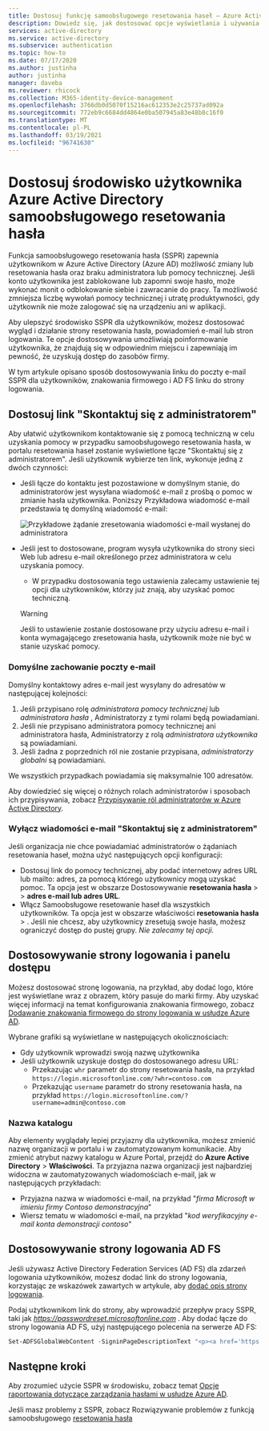 ```yaml
---
title: Dostosuj funkcję samoobsługowego resetowania haseł — Azure Active Directory
description: Dowiedz się, jak dostosować opcje wyświetlania i używania użytkowników w usłudze Azure AD Samoobsługowe resetowanie hasła
services: active-directory
ms.service: active-directory
ms.subservice: authentication
ms.topic: how-to
ms.date: 07/17/2020
ms.author: justinha
author: justinha
manager: daveba
ms.reviewer: rhicock
ms.collection: M365-identity-device-management
ms.openlocfilehash: 3766db0d5070f15216ac612353e2c25737ad092a
ms.sourcegitcommit: 772eb9c6684dd4864e0ba507945a83e48b8c16f0
ms.translationtype: MT
ms.contentlocale: pl-PL
ms.lasthandoff: 03/19/2021
ms.locfileid: "96741630"
---
```

# <a name="customize-the-user-experience-for-azure-active-directory-self-service-password-reset"></a>Dostosuj środowisko użytkownika Azure Active Directory samoobsługowego resetowania hasła

Funkcja samoobsługowego resetowania hasła (SSPR) zapewnia użytkownikom w Azure Active Directory (Azure AD) możliwość zmiany lub resetowania hasła oraz braku administratora lub pomocy technicznej. Jeśli konto użytkownika jest zablokowane lub zapomni swoje hasło, może wykonać monit o odblokowanie siebie i zawracanie do pracy. Ta możliwość zmniejsza liczbę wywołań pomocy technicznej i utratę produktywności, gdy użytkownik nie może zalogować się na urządzeniu ani w aplikacji.

Aby ulepszyć środowisko SSPR dla użytkowników, możesz dostosować wygląd i działanie strony resetowania hasła, powiadomień e-mail lub stron logowania. Te opcje dostosowywania umożliwiają poinformowanie użytkownika, że znajdują się w odpowiednim miejscu i zapewniają im pewność, że uzyskują dostęp do zasobów firmy.
    
W tym artykule opisano sposób dostosowywania linku do poczty e-mail SSPR dla użytkowników, znakowania firmowego i AD FS linku do strony logowania.

## <a name="customize-the-contact-your-administrator-link"></a>Dostosuj link "Skontaktuj się z administratorem"

Aby ułatwić użytkownikom kontaktowanie się z pomocą techniczną w celu uzyskania pomocy w przypadku samoobsługowego resetowania hasła, w portalu resetowania haseł zostanie wyświetlone łącze "Skontaktuj się z administratorem". Jeśli użytkownik wybierze ten link, wykonuje jedną z dwóch czynności:

* Jeśli łącze do kontaktu jest pozostawione w domyślnym stanie, do administratorów jest wysyłana wiadomość e-mail z prośbą o pomoc w zmianie hasła użytkownika. Poniższy Przykładowa wiadomość e-mail przedstawia tę domyślną wiadomość e-mail:

    ![Przykładowe żądanie zresetowania wiadomości e-mail wysłanej do administratora](./media/howto-sspr-customization/sspr-contact-admin.png)

* Jeśli jest to dostosowane, program wysyła użytkownika do strony sieci Web lub adresu e-mail określonego przez administratora w celu uzyskania pomocy.
    * W przypadku dostosowania tego ustawienia zalecamy ustawienie tej opcji dla użytkowników, którzy już znają, aby uzyskać pomoc techniczną.

    > [!WARNING]
    > Jeśli to ustawienie zostanie dostosowane przy użyciu adresu e-mail i konta wymagającego zresetowania hasła, użytkownik może nie być w stanie uzyskać pomocy.

### <a name="default-email-behavior"></a>Domyślne zachowanie poczty e-mail

Domyślny kontaktowy adres e-mail jest wysyłany do adresatów w następującej kolejności:

1. Jeśli przypisano rolę *administratora pomocy technicznej* lub *administratora hasła* , Administratorzy z tymi rolami będą powiadamiani.
1. Jeśli nie przypisano administratora pomocy technicznej ani administratora hasła, Administratorzy z rolą *administratora użytkownika* są powiadamiani.
1. Jeśli żadna z poprzednich ról nie zostanie przypisana, *administratorzy globalni* są powiadamiani.

We wszystkich przypadkach powiadamia się maksymalnie 100 adresatów.

Aby dowiedzieć się więcej o różnych rolach administratorów i sposobach ich przypisywania, zobacz [Przypisywanie ról administratorów w Azure Active Directory](../roles/permissions-reference.md).

### <a name="disable-contact-your-administrator-emails"></a>Wyłącz wiadomości e-mail "Skontaktuj się z administratorem"

Jeśli organizacja nie chce powiadamiać administratorów o żądaniach resetowania haseł, można użyć następujących opcji konfiguracji:

* Dostosuj link do pomocy technicznej, aby podać internetowy adres URL lub mailto: adres, za pomocą którego użytkownicy mogą uzyskać pomoc. Ta opcja jest w obszarze Dostosowywanie **resetowania hasła**  >    >  **adres e-mail lub adres URL**.
* Włącz Samoobsługowe resetowanie haseł dla wszystkich użytkowników. Ta opcja jest w obszarze właściwości **resetowania hasła**  >  . Jeśli nie chcesz, aby użytkownicy zresetują swoje hasła, możesz ograniczyć dostęp do pustej grupy. *Nie zalecamy tej opcji.*

## <a name="customize-the-sign-in-page-and-access-panel"></a>Dostosowywanie strony logowania i panelu dostępu

Możesz dostosować stronę logowania, na przykład, aby dodać logo, które jest wyświetlane wraz z obrazem, który pasuje do marki firmy. Aby uzyskać więcej informacji na temat konfigurowania znakowania firmowego, zobacz [Dodawanie znakowania firmowego do strony logowania w usłudze Azure AD](../fundamentals/customize-branding.md).

Wybrane grafiki są wyświetlane w następujących okolicznościach:

* Gdy użytkownik wprowadzi swoją nazwę użytkownika
* Jeśli użytkownik uzyskuje dostęp do dostosowanego adresu URL:
   * Przekazując `whr` parametr do strony resetowania hasła, na przykład `https://login.microsoftonline.com/?whr=contoso.com`
   * Przekazując `username` parametr do strony resetowania hasła, na przykład `https://login.microsoftonline.com/?username=admin@contoso.com`

### <a name="directory-name"></a>Nazwa katalogu

Aby elementy wyglądały lepiej przyjazny dla użytkownika, możesz zmienić nazwę organizacji w portalu i w zautomatyzowanym komunikacie. Aby zmienić atrybut nazwy katalogu w Azure Portal, przejdź do **Azure Active Directory**  >  **Właściwości**. Ta przyjazna nazwa organizacji jest najbardziej widoczna w zautomatyzowanych wiadomościach e-mail, jak w następujących przykładach:

* Przyjazna nazwa w wiadomości e-mail, na przykład "*firma Microsoft w imieniu firmy Contoso demonstracyjna*"
* Wiersz tematu w wiadomości e-mail, na przykład "*kod weryfikacyjny e-mail konta demonstracji contoso*"

## <a name="customize-the-ad-fs-sign-in-page"></a>Dostosowywanie strony logowania AD FS

Jeśli używasz Active Directory Federation Services (AD FS) dla zdarzeń logowania użytkowników, możesz dodać link do strony logowania, korzystając ze wskazówek zawartych w artykule, aby [dodać opis strony logowania](/windows-server/identity/ad-fs/operations/add-sign-in-page-description).

Podaj użytkownikom link do strony, aby wprowadzić przepływ pracy SSPR, taki jak *https://passwordreset.microsoftonline.com* . Aby dodać łącze do strony logowania AD FS, użyj następującego polecenia na serwerze AD FS:

``` powershell
Set-ADFSGlobalWebContent -SigninPageDescriptionText "<p><a href='https://passwordreset.microsoftonline.com' target='_blank'>Can't access your account?</a></p>"
```

## <a name="next-steps"></a>Następne kroki

Aby zrozumieć użycie SSPR w środowisku, zobacz temat [Opcje raportowania dotyczące zarządzania hasłami w usłudze Azure AD](howto-sspr-reporting.md).

Jeśli masz problemy z SSPR, zobacz Rozwiązywanie problemów z funkcją samoobsługowego [resetowania hasła](./troubleshoot-sspr.md)